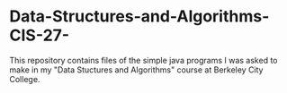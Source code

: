 # Data-Structures-and-Algorithms-CIS-27-
This repository contains files of the simple java programs I was asked to make in my "Data Stuctures and Algorithms" course at Berkeley City College.
